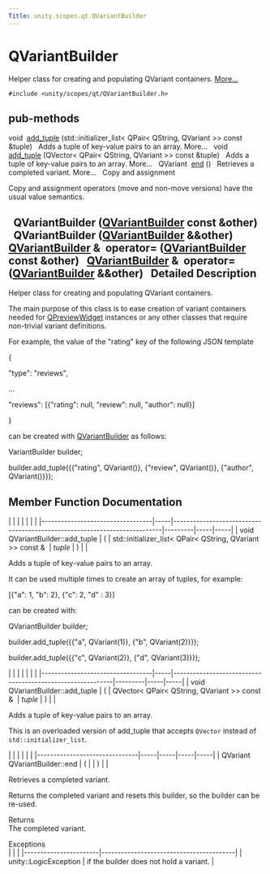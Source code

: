 ```yaml
---
Title: unity.scopes.qt.QVariantBuilder
---
```

        
QVariantBuilder
===============

Helper class for creating and populating QVariant containers. [More...](#details)

`#include <unity/scopes/qt/QVariantBuilder.h>`

pub-methods
------------------------------------------------------

void 
<a href="#a379142f075b92183acf729798ebc5794">add_tuple</a> (std::initializer\_list&lt; QPair&lt; QString, QVariant &gt;&gt; const &tuple)
 
Adds a tuple of key-value pairs to an array. More...
 
void 
<a href="#a0fd901e8b0b1c7f6e78a993fd445b55c">add_tuple</a> (QVector&lt; QPair&lt; QString, QVariant &gt;&gt; const &tuple)
 
Adds a tuple of key-value pairs to an array. More...
 
QVariant 
<a href="#aaf11b857f040eb86cda244190166ee5b">end</a> ()
 
Retrieves a completed variant. More...
 
Copy and assignment

Copy and assignment operators (move and non-move versions) have the usual value semantics.

 
**QVariantBuilder** (<a href="index.html">QVariantBuilder</a> const &other)
 
 
**QVariantBuilder** (<a href="index.html">QVariantBuilder</a> &&other)
 
<a href="index.html">QVariantBuilder</a> & 
**operator=** (<a href="index.html">QVariantBuilder</a> const &other)
 
<a href="index.html">QVariantBuilder</a> & 
**operator=** (<a href="index.html">QVariantBuilder</a> &&other)
 
<span id="details"></span>
Detailed Description
--------------------

Helper class for creating and populating QVariant containers.

The main purpose of this class is to ease creation of variant containers needed for <a href="unity.scopes.qt.QPreviewWidget.md" title="Widget used in Preview. ">QPreviewWidget</a> instances or any other classes that require non-trivial variant definitions.

For example, the value of the "rating" key of the following JSON template

{

<span class="stringliteral">"type"</span>: <span class="stringliteral">"reviews"</span>,

...

<span class="stringliteral">"reviews"</span>: \[{<span class="stringliteral">"rating"</span>: null, <span class="stringliteral">"review"</span>: null, <span class="stringliteral">"author"</span>: null}\]

}

can be created with <a href="index.html" title="Helper class for creating and populating QVariant containers. ">QVariantBuilder</a> as follows:

VariantBuilder builder;

builder.add\_tuple({{<span class="stringliteral">"rating"</span>, QVariant()}, {<span class="stringliteral">"review"</span>, QVariant()}, {<span class="stringliteral">"author"</span>, QVariant()}});

Member Function Documentation
-----------------------------

<span id="a379142f075b92183acf729798ebc5794" class="anchor"></span>
|                                  |     |                                                                          |         |     |     |
|----------------------------------|-----|--------------------------------------------------------------------------|---------|-----|-----|
| void QVariantBuilder::add\_tuple | (   | std::initializer\_list&lt; QPair&lt; QString, QVariant &gt;&gt; const &  | *tuple* | )   |     |

Adds a tuple of key-value pairs to an array.

It can be used multiple times to create an array of tuples, for example:

\[{<span class="stringliteral">"a"</span>: 1, <span class="stringliteral">"b"</span>: 2}, {<span class="stringliteral">"c"</span>: 2, <span class="stringliteral">"d"</span> : 3}\]

can be created with:

QVariantBuilder builder;

builder.add\_tuple({{<span class="stringliteral">"a"</span>, QVariant(1)}, {<span class="stringliteral">"b"</span>, QVariant(2)}});

builder.add\_tuple({{<span class="stringliteral">"c"</span>, QVariant(2)}, {<span class="stringliteral">"d"</span>, QVariant(3)}});

<span id="a0fd901e8b0b1c7f6e78a993fd445b55c" class="anchor"></span>
|                                  |     |                                                           |         |     |     |
|----------------------------------|-----|-----------------------------------------------------------|---------|-----|-----|
| void QVariantBuilder::add\_tuple | (   | QVector&lt; QPair&lt; QString, QVariant &gt;&gt; const &  | *tuple* | )   |     |

Adds a tuple of key-value pairs to an array.

This is an overloaded version of add\_tuple that accepts `QVector` instead of `std::initializer_list`.

<span id="aaf11b857f040eb86cda244190166ee5b" class="anchor"></span>
|                               |     |     |     |     |
|-------------------------------|-----|-----|-----|-----|
| QVariant QVariantBuilder::end | (   |     | )   |     |

Retrieves a completed variant.

Returns the completed variant and resets this builder, so the builder can be re-used.

Returns  
The completed variant.

<!-- -->

Exceptions  
|                       |                                         |
|-----------------------|-----------------------------------------|
| unity::LogicException | if the builder does not hold a variant. |


